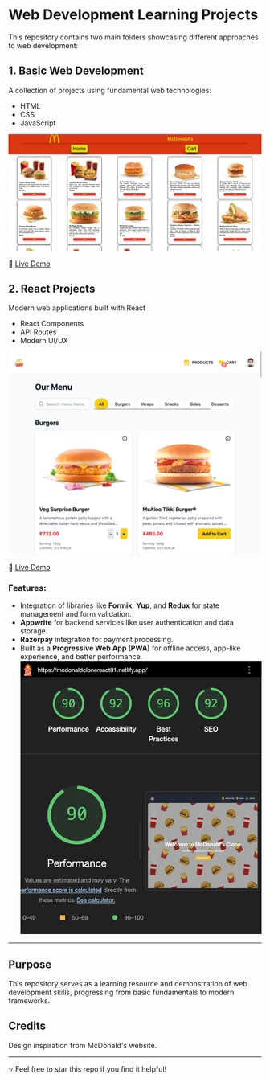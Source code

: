 # Web Development Learning Projects

This repository contains two main folders showcasing different approaches to web development:

## 1. Basic Web Development

A collection of projects using fundamental web technologies:

- HTML
- CSS
- JavaScript

![Screenshot](https://github.com/sonimohit481/VIRTUAL-MCDONALD-S/blob/main/Basic/image/4k.png)

🔗 [Live Demo](https://virtual-mcdonald-clone-01.netlify.app/)

## 2. React Projects

Modern web applications built with React

- React Components
- API Routes
- Modern UI/UX

![Screenshot](https://raw.githubusercontent.com/sonimohit481/VIRTUAL-MCDONALD-S/main/react-mc-app/public/home.png)

🔗 [Live Demo](https://mcdonaldclonereact01.netlify.app/)

### Features:

- Integration of libraries like **Formik**, **Yup**, and **Redux** for state management and form validation.
- **Appwrite** for backend services like user authentication and data storage.
- **Razorpay** integration for payment processing.
- Built as a **Progressive Web App (PWA)** for offline access, app-like experience, and better performance.
  ![PWA Screenshot](https://raw.githubusercontent.com/sonimohit481/VIRTUAL-MCDONALD-S/main/react-mc-app/public/pwa.png)

---

## Purpose

This repository serves as a learning resource and demonstration of web development skills, progressing from basic fundamentals to modern frameworks.

## Credits

Design inspiration from McDonald's website.

---

⭐ Feel free to star this repo if you find it helpful!
